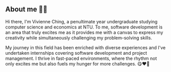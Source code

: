 ## About me 👋🏼

Hi there, I'm Vivienne Ching, a penultimate year undergraduate studying computer science and economics at NTU. To me, software development is an area that truly excites me as it provides me with a canvas to express my creativity while simultaneously challenging my problem-solving skills. 

My journey in this field has been enriched with diverse experiences and I've undertaken internships covering software development and project management. I thrive in fast-paced environments, where the rhythm not only excites me but also fuels my hunger for more challenges. 😋❤️‍🔥